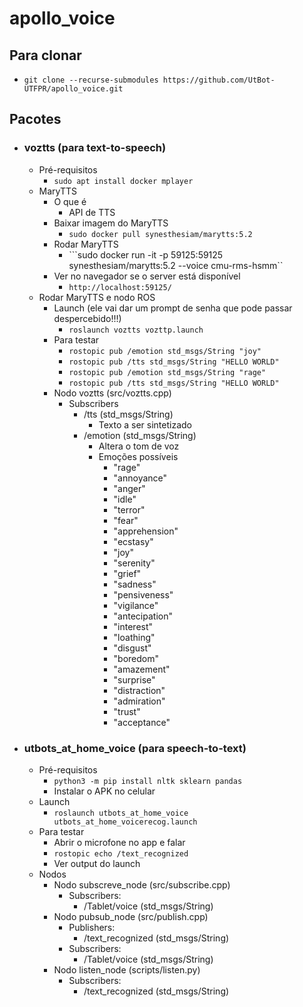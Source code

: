 # apollo_voice

## Para clonar
- ```git clone --recurse-submodules https://github.com/UtBot-UTFPR/apollo_voice.git```

## Pacotes
- ### voztts (para text-to-speech)
    - Pré-requisitos
        - ```sudo apt install docker mplayer```
    - MaryTTS
        - O que é
            - API de TTS
        - Baixar imagem do MaryTTS
            - ```sudo docker pull synesthesiam/marytts:5.2```
        - Rodar MaryTTS
            - ```sudo docker run -it -p 59125:59125 synesthesiam/marytts:5.2 --voice cmu-rms-hsmm``
        - Ver no navegador se o server está disponível
            - ```http://localhost:59125/```
    - Rodar MaryTTS e nodo ROS
        - Launch (ele vai dar um prompt de senha que pode passar despercebido!!!)
            - ```roslaunch voztts vozttp.launch```
        - Para testar
            - ```rostopic pub /emotion std_msgs/String "joy"```
            - ```rostopic pub /tts std_msgs/String "HELLO WORLD"```
            - ```rostopic pub /emotion std_msgs/String "rage"```
            - ```rostopic pub /tts std_msgs/String "HELLO WORLD"```
        - Nodo voztts (src/voztts.cpp)
            - Subscribers
                - /tts (std_msgs/String)
                    - Texto a ser sintetizado
                - /emotion (std_msgs/String)
                    - Altera o tom de voz
                    - Emoções possíveis
                        - "rage"
                        - "annoyance"
                        - "anger"
                        - "idle"
                        - "terror"
                        - "fear"
                        - "apprehension"
                        - "ecstasy"
                        - "joy"
                        - "serenity"
                        - "grief"
                        - "sadness"
                        - "pensiveness"
                        - "vigilance"
                        - "antecipation"
                        - "interest"
                        - "loathing"
                        - "disgust"
                        - "boredom"
                        - "amazement"
                        - "surprise"
                        - "distraction"
                        - "admiration"
                        - "trust"
                        - "acceptance"
        
- ### utbots_at_home_voice (para speech-to-text)
    - Pré-requisitos
        - ```python3 -m pip install nltk sklearn pandas```
        - Instalar o APK no celular
    - Launch
        - ```roslaunch utbots_at_home_voice utbots_at_home_voicerecog.launch```
    - Para testar
        - Abrir o microfone no app e falar
        - ```rostopic echo /text_recognized```
        - Ver output do launch
    - Nodos
        - Nodo subscreve_node (src/subscribe.cpp)
            - Subscribers:
                - /Tablet/voice (std_msgs/String)
        - Nodo pubsub_node (src/publish.cpp)
            - Publishers:
                - /text_recognized (std_msgs/String)
            - Subscribers:
                - /Tablet/voice (std_msgs/String)
        - Nodo listen_node (scripts/listen.py)
            - Subscribers:
                - /text_recognized (std_msgs/String)
